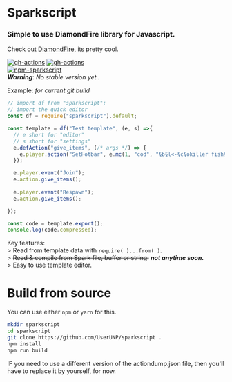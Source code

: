 # Sparkscript
### Simple to use DiamondFire library for Javascript.

Check out [DiamondFire](https://mcdiamondfire.com), its pretty cool.  

[![gh-actions](https://github.com/UserUNP/sparkscript/actions/workflows/sparkscript.yml/badge.svg)](https://github.com/UserUNP/sparkscript/actions/workflows/sparkscript.yml)
[![gh-actions](https://github.com/UserUNP/sparkscript/actions/workflows/codeql.yml/badge.svg)](https://github.com/UserUNP/sparkscript/actions/workflows/codeql.yml)  
[![npm-sparkscript](https://nodei.co/npm/sparkscript.png)](https://npmjs.org/package/sparkscript)  
***Warning***: *No stable version yet..*  

Example: *for current git build*
```javascript
// import df from "sparkscript";
// import the quick editor
const df = require("sparkscript").default;

const template = df("Test template", (e, s) =>{
  // e short for "editor"
  // s short for "settings" 
  e.defAction("give_items", (/* args */) => {
    e.player.action("SetHotbar", e.mc(1, "cod", "§b§l<-§c§okiller fish§b§l->"), e.mc(1, "bow", "§b§l<-§c§ole bow§b§l->"))
  });

  e.player.event("Join");
  e.action.give_items();
  
  e.player.event("Respawn");
  e.action.give_items();

});

const code = template.export();
console.log(code.compressed);
```

Key features:  
\> Read from template data with `require( )...from( )`.  
\> ~~Read & compile from Spark file, buffer or string.~~ **_not anytime soon._**  
\> Easy to use template editor.  

# Build from source

You can use either `npm` or `yarn` for this.  

```sh
mkdir sparkscript
cd sparkscript
git clone https://github.com/UserUNP/sparkscript .
npm install
npm run build
```

IF you need to use a different version of the actiondump.json file,
then you'll have to replace it by yourself, for now.
